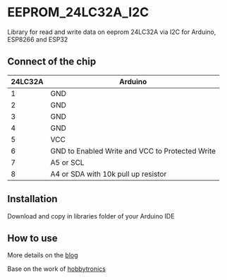 # EEPROM_24LC32A_I2C

Library for read and write data on eeprom 24LC32A via I2C for Arduino, ESP8266 and ESP32

## Connect of the chip


| 24LC32A | Arduino |
| ------ | ------ |
| 1 | GND |
| 2 | GND |
| 3 | GND |
| 4 | GND |
| 5 | VCC|
| 6 | GND to Enabled Write and VCC to Protected Write |
| 7 | A5 or SCL |
| 8 | A4 or SDA with 10k pull up resistor |


## Installation

Download and copy in libraries folder of your Arduino IDE

## How to use

More details on the [blog](https://www.gsampallo.com/?p=932)


Base on the work of [hobbytronics](https://www.hobbytronics.co.uk/eeprom-page-write)